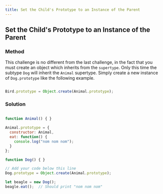 ```yaml
---
title: Set the Child's Prototype to an Instance of the Parent
---
```

## Set the Child's Prototype to an Instance of the Parent

### Method

This challenge is no different from the last challenge, in the fact that you must create an object which inherits from the `supertype`. Only this time the subtype `Dog` will inherit the `Animal` supertype.
Simply create a new instance of `Dog.prototype` like the following example.

```javascript

Bird.prototype = Object.create(Animal.prototype);

```

### Solution

```javascript

function Animal() { }

Animal.prototype = {
  constructor: Animal,
  eat: function() {
    console.log("nom nom nom");
  }
};

function Dog() { }

// Add your code below this line
Dog.prototype = Object.create(Animal.prototype);

let beagle = new Dog();
beagle.eat();  // Should print "nom nom nom"

```
